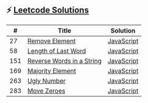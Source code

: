 ## ⚡️ <a href="http://blog.colafornia.me/leetcode-solutions/">Leetcode Solutions</a>


| # | Title | Solution |
| ------| ------ | ------ |
| 27 | [Remove Element](https://leetcode-cn.com/problems/remove-element) | [JavaScript](https://github.com/MechanicianW/leetcode-solutions/blob/master/JavaScript/RemoveElement.js) |
| 58 | [Length of Last Word](https://leetcode-cn.com/problems/length-of-last-word/) | [JavaScript](https://github.com/MechanicianW/leetcode-solutions/blob/master/JavaScript/LengthofLastWord.js) |
| 151 | [Reverse Words in a String](https://leetcode-cn.com/problems/reverse-words-in-a-string/) | [JavaScript](https://github.com/MechanicianW/leetcode-solutions/blob/master/JavaScript/ReverseWordsinaString.js) |
| 169 | [Majority Element](https://leetcode-cn.com/problems/majority-element/) | [JavaScript](https://github.com/MechanicianW/leetcode-solutions/blob/master/JavaScript/MajorityElement.js) |
| 263 | [Ugly Number](https://leetcode-cn.com/problems/ugly-number/) | [JavaScript](https://github.com/MechanicianW/leetcode-solutions/blob/master/JavaScript/UglyNumber.js) |
| 283 | [Move Zeroes](https://leetcode-cn.com/problems/move-zeroes/) | [JavaScript](https://github.com/MechanicianW/leetcode-solutions/blob/master/JavaScript/MoveZeroes.js) |

</p>